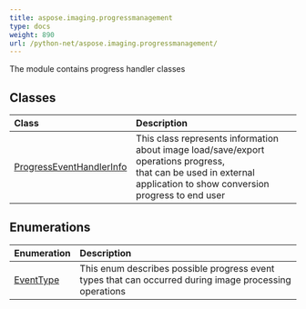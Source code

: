 ```yaml
---
title: aspose.imaging.progressmanagement
type: docs
weight: 890
url: /python-net/aspose.imaging.progressmanagement/
---
```



The module contains progress handler classes

## **Classes**
|**Class**|**Description**|
| :- | :- |
|[ProgressEventHandlerInfo](/imaging/python-net/aspose.imaging.progressmanagement/progresseventhandlerinfo/)|This class represents information about image load/save/export operations progress,<br/>            that can be used in external application to show conversion progress to end user|
## **Enumerations**
|**Enumeration**|**Description**|
| :- | :- |
| [EventType](/imaging/python-net/aspose.imaging.progressmanagement/eventtype/) | This enum describes possible progress event types that can occurred during image processing operations |
